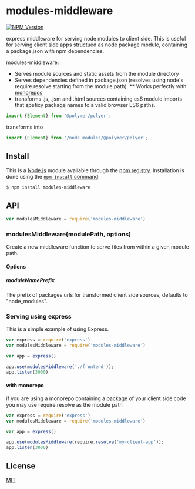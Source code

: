 # modules-middleware
[![NPM Version][npm-image]][npm-url]

express middleware for serving node modules to client side.
This is useful for serving client side apps structued as node package module, containing a package.json with npm dependencies.

modules-middleware:
* Serves module sources and static assets from the module directory
* Serves dependencies defined in package.json (resolves using node's require.resolve starting from the module path).
** Works perfectly with [monorepos](https://github.com/babel/babel/blob/master/doc/design/monorepo.md)
* transforms .js, .jsm and .html sources containing es6 module imports that speficy package names to a valid browser ES6 paths.
```js 
import {Element} from '@polymer/polyer';
``` 
transforms into 
```js
import {Element} from '/node_modules/@polymer/polyer';
```



## Install

This is a [Node.js](https://nodejs.org/en/) module available through the
[npm registry](https://www.npmjs.com/). Installation is done using the
[`npm install` command](https://docs.npmjs.com/getting-started/installing-npm-packages-locally):

```sh
$ npm install modules-middleware
```

## API

<!-- eslint-disable no-unused-vars -->

```js
var modulesMiddleware = require('modules-middleware')
```

### modulesMiddleware(modulePath, options)

Create a new middleware function to serve files from within a given module path. 

#### Options
##### moduleNamePrefix

The prefix of packages urls for transformed client side sources, defaults to "node_modules".


### Serving using express

This is a simple example of using Express.

```js
var express = require('express')
var modulesMiddleware = require('modules-middleware')

var app = express()

app.use(modulesMiddleware('./frontend'));
app.listen(3000)
```

#### with monorepo
if you are using a monorepo containing a package of your client side code you may use require.resolve as the module path

```js
var express = require('express')
var modulesMiddleware = require('modules-middleware')

var app = express()

app.use(modulesMiddleware(require.resolve('my-client-app'));
app.listen(3000)
```

## License

[MIT](LICENSE)

[npm-image]: https://img.shields.io/npm/v/modules-middleware.svg
[npm-url]: https://npmjs.org/package/modules-middleware
